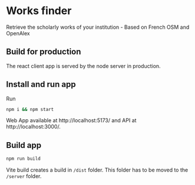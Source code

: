 # Works finder

Retrieve the scholarly works of your institution - Based on French OSM and OpenAlex

## Build for production

The react client app is served by the node server in production.

## Install and run app

Run

```sh
npm i && npm start
```

Web App available at http://localhost:5173/ and API at http://localhost:3000/.

## Build app

```sh
npm run build
```

Vite build creates a build in `/dist` folder. This folder has to be moved to the `/server` folder.